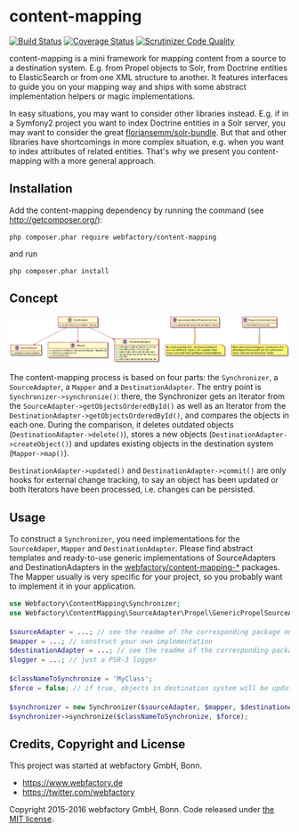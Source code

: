 content-mapping
===============

[![Build Status](https://travis-ci.org/webfactory/content-mapping.svg?branch=master)](https://travis-ci.org/webfactory/content-mapping)
[![Coverage Status](https://coveralls.io/repos/webfactory/content-mapping/badge.svg?branch=master&service=github)](https://coveralls.io/github/webfactory/content-mapping?branch=master)
[![Scrutinizer Code Quality](https://scrutinizer-ci.com/g/webfactory/content-mapping/badges/quality-score.png?b=master)](https://scrutinizer-ci.com/g/webfactory/content-mapping/?branch=master)

content-mapping is a mini framework for mapping content from a source to a destination system. E.g. from Propel objects
to Solr, from Doctrine entities to ElasticSearch or from one XML structure to another. It features interfaces to guide
you on your mapping way and ships with some abstract implementation helpers or magic implementations.

In easy situations, you may want to consider other libraries instead. E.g. if in a Symfony2 project you want to index
Doctrine entities in a Solr server, you may want to consider the great [floriansemm/solr-bundle](/floriansemm/SolrBundle).
But that and other libraries have shortcomings in more complex situation, e.g. when you want to index attributes of
related entities. That's why we present you content-mapping with a more general approach.


Installation
------------

Add the content-mapping dependency by running the command (see http://getcomposer.org/):

    php composer.phar require webfactory/content-mapping

and run

    php composer.phar install

Concept
-------

![Class diagram](doc/class-diagram.png)

The content-mapping process is based on four parts: the `Synchronizer`, a ``SourceAdapter``, a ``Mapper`` and a
``DestinationAdapter``. The entry point is ``Synchronizer->synchronize()``: there, the Synchronizer gets an Iterator
from the ``SourceAdapter->getObjectsOrderedById()`` as well as an Iterator from the
``DestinationAdapter->getObjectsOrderedById()``, and compares the objects in each one. During the comparison, it deletes
outdated objects (``DestinationAdapter->delete()``), stores a new objects (``DestinationAdapter->createObject()``) and
updates existing objects in the destination system (``Mapper->map()``).
 
``DestinationAdapter->updated()`` and ``DestinationAdapter->commit()`` are only hooks for external change tracking, to
say an object has been updated or both Iterators have been processed, i.e. changes can be persisted.


Usage
-----

To construct a ``Synchronizer``, you need implementations for the ``SourceAdaper``, ``Mapper`` and
``DestinationAdapter``. Please find abstract templates and ready-to-use generic implementations of SourceAdapters and
DestinationAdapters in the [webfactory/content-mapping-*](https://github.com/search?q=webfactory%2Fcontent-mapping)
packages. The Mapper usually is very specific for your project, so you probably want to implement it in your
application.

```php
use Webfactory\ContentMapping\Synchronizer;
use Webfactory\ContentMapping\SourceAdapter\Propel\GenericPropelSourceAdapter;

$sourceAdapter = ...; // see the readme of the corresponding package on how to construct it
$mapper = ...; // construct your own implementation
$destinationAdapter = ...; // see the readme of the corresponding package on how to construct it
$logger = ...; // just a PSR-3 logger

$classNameToSynchronize = 'MyClass';
$force = false; // if true, objects in destination system will be updated even if no changes are detected

$synchronizer = new Synchronizer($sourceAdapter, $mapper, $destinationAdapter, $logger);
$synchronizer->synchronize($classNameToSynchronize, $force);
```


Credits, Copyright and License
------------------------------

This project was started at webfactory GmbH, Bonn.

- <https://www.webfactory.de>
- <https://twitter.com/webfactory>

Copyright 2015-2016 webfactory GmbH, Bonn. Code released under [the MIT license](LICENSE).
